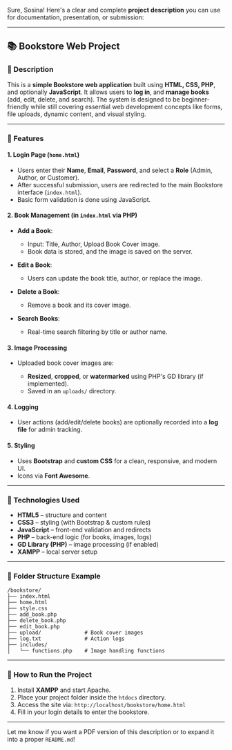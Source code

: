 Sure, Sosina! Here's a clear and complete **project description** you can use for documentation, presentation, or submission:

---

## 📚 Bookstore Web Project

### 🔹 Description

This is a **simple Bookstore web application** built using **HTML, CSS, PHP**, and optionally **JavaScript**. It allows users to **log in**, and **manage books** (add, edit, delete, and search). The system is designed to be beginner-friendly while still covering essential web development concepts like forms, file uploads, dynamic content, and visual styling.

---

### 🔹 Features

#### 1. **Login Page (`home.html`)**

* Users enter their **Name**, **Email**, **Password**, and select a **Role** (Admin, Author, or Customer).
* After successful submission, users are redirected to the main Bookstore interface (`index.html`).
* Basic form validation is done using JavaScript.

#### 2. **Book Management (in `index.html` via PHP)**

* **Add a Book**:

  * Input: Title, Author, Upload Book Cover image.
  * Book data is stored, and the image is saved on the server.
* **Edit a Book**:

  * Users can update the book title, author, or replace the image.
* **Delete a Book**:

  * Remove a book and its cover image.
* **Search Books**:

  * Real-time search filtering by title or author name.

#### 3. **Image Processing**

* Uploaded book cover images are:

  * **Resized**, **cropped**, or **watermarked** using PHP's GD library (if implemented).
  * Saved in an `uploads/` directory.

#### 4. **Logging**

* User actions (add/edit/delete books) are optionally recorded into a **log file** for admin tracking.

#### 5. **Styling**

* Uses **Bootstrap** and **custom CSS** for a clean, responsive, and modern UI.
* Icons via **Font Awesome**.

---

### 🔹 Technologies Used

* **HTML5** – structure and content
* **CSS3** – styling (with Bootstrap & custom rules)
* **JavaScript** – front-end validation and redirects
* **PHP** – back-end logic (for books, images, logs)
* **GD Library (PHP)** – image processing (if enabled)
* **XAMPP** – local server setup

---

### 🔹 Folder Structure Example

```
/bookstore/
├── index.html
├── home.html
├── style.css
├── add_book.php
├── delete_book.php
├── edit_book.php
├── upload/              # Book cover images
├── log.txt              # Action logs
├── includes/
│   └── functions.php    # Image handling functions
```

---

### 🔹 How to Run the Project

1. Install **XAMPP** and start Apache.
2. Place your project folder inside the `htdocs` directory.
3. Access the site via: `http://localhost/bookstore/home.html`
4. Fill in your login details to enter the bookstore.

---

Let me know if you want a PDF version of this description or to expand it into a proper `README.md`!
